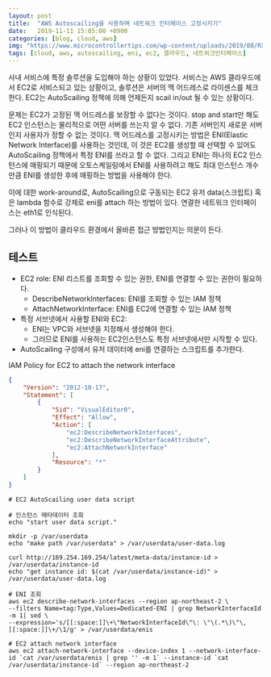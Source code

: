```yaml
---
layout: post
title:  "AWS Autoscailing을 사용하며 네트워크 인터페이스 고정시키기"
date:   2019-11-11 15:05:00 +0900
categories: [blog, cloud, aws]
img: "https://www.microcontrollertips.com/wp-content/uploads/2019/08/RX65N-cloud-kit-pressphoto-noText.jpg"
tags: [cloud, aws, autoscailing, eni, ec2, 클라우드, 네트워크인터페이스]
---
```


사내 서비스에 특정 솔루션을 도입해야 하는 상황이 있었다. 서비스는 AWS 클라우드에서 EC2로 서비스되고 있는 상황이고, 솔루션은 서버의 맥 어드레스로 라이센스를 체크한다.
EC2는 AutoScailing 정책에 의해 언제든지 scail in/out 될 수 있는 상황이다.

문제는 EC2가 고정된 맥 어드레스를 보장할 수 없다는 것이다. stop and start만 해도 EC2 인스턴스는 물리적으로 어떤 서버를 쓰는지 알 수 없다. 기존 서버인지 새로운 서버인지 사용자가 정할 수 없는 것이다.
맥 어드레스를 고정시키는 방법은 ENI(Elastic Network Interface)를 사용하는 것인데, 이 것은 EC2를 생성할 때 선택할 수 있어도 AutoScailing 정책에서 특정 ENI를 쓰라고 할 수 없다. 그리고 ENI는 하나의 EC2 인스턴스에 매핑되기 때문에 오토스케일링에서 ENI를 사용하려고 해도 최대 인스턴스 개수만큼 ENI를 생성한 후에 매핑하는 방법을 사용해야 한다.

이에 대한 work-around로, AutoScailing으로 구동되는 EC2 유저 data(스크립트) 혹은 lambda 함수로 강제로 eni를 attach 하는 방법이 있다.
연결한 네트워크 인터페이스는 eth1로 인식된다.

그러나 이 방법이 클라우드 환경에서 올바른 접근 방법인지는 의문이 든다.


## 테스트

* EC2 role: ENI 리스트를 조회할 수 있는 권한, ENI를 연결할 수 있는 권한이 필요하다.
  * DescribeNetworkInterfaces: ENI를 조회할 수 있는 IAM 정책
  * AttachNetworkInterface: ENI를 EC2에 연결할 수 있는 IAM 정책
* 특정 서브넷에서 사용할 ENI와 EC2:
  * ENI는 VPC와 서브넷을 지정해서 생성해야 한다.
  * 그러므로 ENI를 사용하는 EC2인스턴스도 특정 서브넷에서만 시작할 수 있다.
* AutoScailing 구성에서 유저 데이터에 eni를 연결하는 스크립트를 추가한다.


IAM Policy for EC2 to attach the network interface

```json
{
    "Version": "2012-10-17",
    "Statement": [
        {
            "Sid": "VisualEditor0",
            "Effect": "Allow",
            "Action": [
                "ec2:DescribeNetworkInterfaces",
                "ec2:DescribeNetworkInterfaceAttribute",
                "ec2:AttachNetworkInterface"
            ],
            "Resource": "*"
        }
    ]
}
```



```console
# EC2 AutoScailing user data script

# 인스턴스 메타데이터 조회
echo "start user data script."

mkdir -p /var/userdata
echo "make path /var/userdata" > /var/userdata/user-data.log

curl http://169.254.169.254/latest/meta-data/instance-id > /var/userdata/instance-id
echo "get instance id: $(cat /var/userdata/instance-id)" > /var/userdata/user-data.log

# ENI 조회
aws ec2 describe-network-interfaces --region ap-northeast-2 \
--filters Name=tag:Type,Values=Dedicated-ENI | grep NetworkInterfaceId -m 1| sed \
--expression='s/[[:space:]]\+\"NetworkInterfaceId\"\: \"\(.*\)\"\,[[:space:]]\+/\1/g' > /var/userdata/enis 

# EC2 attach network interface
aws ec2 attach-network-interface --device-index 1 --network-interface-id `cat /var/userdata/enis | grep '' -m 1` --instance-id `cat /var/userdata/instance-id` --region ap-northeast-2
```